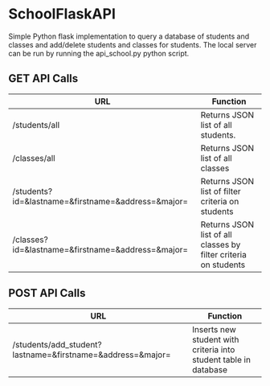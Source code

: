 # SchoolFlaskAPI

Simple Python flask implementation to query a database of students and classes and add/delete students and classes for students. The local server can be run by running the api_school.py python script.

## GET API Calls

| URL                                                               | Function                                                        |
|-------------------------------------------------------------------|-----------------------------------------------------------------|
| /students/all                                                     | Returns JSON list of all students.                              |
| /classes/all                                                      | Returns JSON list of all classes                                |
| /students?id=&lastname=&firstname=&address=&major=                | Returns JSON list of filter criteria on students                |
| /classes?id=&amp;lastname=&amp;firstname=&amp;address=&amp;major= | Returns JSON list of all classes by filter criteria on students |


## POST API Calls

| URL                                                        | Function                                                         |
|------------------------------------------------------------|------------------------------------------------------------------|
| /students/add_student?lastname=&firstname=&address=&major= | Inserts new student with criteria into student table in database |
